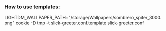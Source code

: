 
### How to use templates:

LIGHTDM_WALLPAPER_PATH="\/storage\/Wallpapers\/sombrero_spiter_3000.png" cookie -D tmp -t slick-greeter.conf.template slick-greeter.conf
